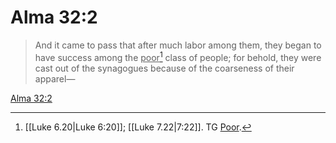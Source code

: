 # Alma 32:2

> And it came to pass that after much labor among them, they began to have success among the <u>poor</u>[^a] class of people; for behold, they were cast out of the synagogues because of the coarseness of their apparel—

[Alma 32:2](https://www.churchofjesuschrist.org/study/scriptures/bofm/alma/32?lang=eng&id=p2#p2)


[^a]: [[Luke 6.20|Luke 6:20]]; [[Luke 7.22|7:22]]. TG [Poor](https://www.churchofjesuschrist.org/study/scriptures/tg/poor?lang=eng).
